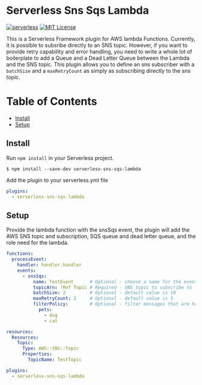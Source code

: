 # Serverless Sns Sqs Lambda

[![serverless](http://public.serverless.com/badges/v3.svg)](http://www.serverless.com) [![MIT License](http://img.shields.io/badge/license-MIT-blue.svg?style=flat)](LICENSE)

This is a Serverless Framework plugin for AWS lambda Functions. Currently, it
is possible to subsribe directly to an SNS topic. However, if you want to
provide retry capability and error handling, you need to write a whole lot of
boilerplate to add a Queue and a Dead Letter Queue between the Lambda and the
SNS topic. This plugin allows you to define an sns subscriber with a `batchSize`
and a `maxRetryCount` as simply as subscribing directly to the sns topic.


# Table of Contents

- [Install](#install)
- [Setup](#setup)

## Install

Run `npm install` in your Serverless project.

`$ npm install --save-dev serverless-sns-sqs-lambda`

Add the plugin to your serverless.yml file

```yml
plugins:
  - serverless-sns-sqs-lambda
```

## Setup

Provide the lambda function with the snsSqs event, the plugin will add the AWS SNS topic and subscription, SQS queue and dead letter queue, and the role need for the lambda.

```yml
functions:
  processEvent:
    handler: handler.handler
    events:
      - snsSqs:
          name: TestEvent      # Optional - choose a name for the event queue
          topicArn: !Ref Topic # Required - SNS topic to subscribe to
          batchSize: 2         # Optional - default value is 10
          maxRetryCount: 2     # Optional - default value is 5
          filterPolicy:        # Optional - filter messages that are handled
            pets:
              - dog
              - cat

resources:
  Resources:
    Topic:
      Type: AWS::SNS::Topic
      Properties:
        TopicName: TestTopic

plugins:
  - serverless-sns-sqs-lambda
```
